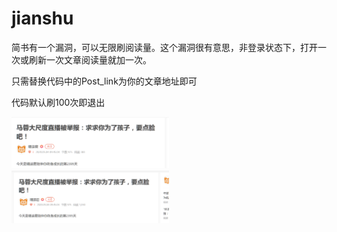 # jianshu

简书有一个漏洞，可以无限刷阅读量。这个漏洞很有意思，非登录状态下，打开一次或刷新一次文章阅读量就加一次。

只需替换代码中的Post_link为你的文章地址即可

代码默认刷100次即退出


<img src="https://github.com/hekbobo/jianshu/blob/master/%E5%BE%AE%E4%BF%A1%E5%9B%BE%E7%89%87_20200522110245.png" width="50%">




<img src="https://github.com/hekbobo/jianshu/blob/master/%E5%BE%AE%E4%BF%A1%E5%9B%BE%E7%89%87_20200522110250.png" width="50%">
